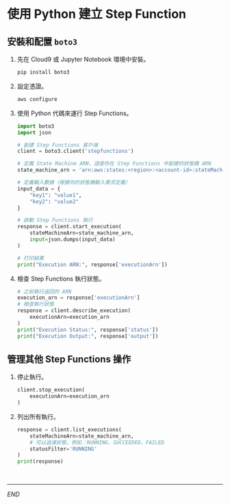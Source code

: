 # 使用 Python 建立 Step Function

##  安裝和配置 `boto3`

1. 先在 Cloud9 或 Jupyter Notebook 環境中安裝。

    ```bash
    pip install boto3
    ```

2. 設定憑證。

    ```bash
    aws configure
    ```

3. 使用 Python 代碼來運行 Step Functions。

    ```python
    import boto3
    import json

    # 創建 Step Functions 客戶端
    client = boto3.client('stepfunctions')

    # 定義 State Machine ARN，這是你在 Step Functions 中創建的狀態機 ARN
    state_machine_arn = 'arn:aws:states:<region>:<account-id>:stateMachine:<state-machine-name>'

    # 定義輸入數據（根據你的狀態機輸入需求定義）
    input_data = {
        "key1": "value1",
        "key2": "value2"
    }

    # 啟動 Step Functions 執行
    response = client.start_execution(
        stateMachineArn=state_machine_arn,
        input=json.dumps(input_data)
    )

    # 打印結果
    print("Execution ARN:", response['executionArn'])
    ```

4. 檢查 Step Functions 執行狀態。

    ```python
    # 之前執行返回的 ARN
    execution_arn = response['executionArn']
    # 檢查執行狀態
    response = client.describe_execution(
        executionArn=execution_arn
    )
    print("Execution Status:", response['status'])
    print("Execution Output:", response['output'])
    ```

## 管理其他 Step Functions 操作

1. 停止執行。
    ```python
    client.stop_execution(
        executionArn=execution_arn
    )
    ```

2. 列出所有執行。

    ```python
    response = client.list_executions(
        stateMachineArn=state_machine_arn,
        # 可以過濾狀態，例如：RUNNING、SUCCEEDED、FAILED
        statusFilter='RUNNING'
    )
    print(response)
    ```

<br>

___

_END_